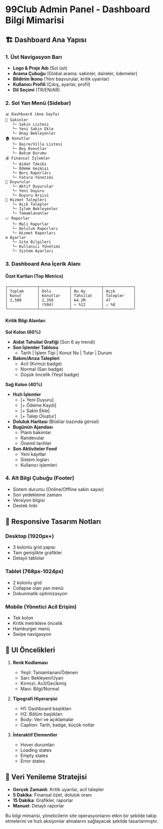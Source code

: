 # 99Club Admin Panel - Dashboard Bilgi Mimarisi

## 🏗️ Dashboard Ana Yapısı

### 1. **Üst Navigasyon Barı**

- **Logo & Proje Adı** (Sol üst)
- **Arama Çubuğu** (Global arama: sakinler, daireler, ödemeler)
- **Bildirim İkonu** (Yeni başvurular, kritik uyarılar)
- **Kullanıcı Profili** (Çıkış, ayarlar, profil)
- **Dil Seçimi** (TR/EN/AR)

### 2. **Sol Yan Menü (Sidebar)**

```
📊 Dashboard (Ana Sayfa)
👥 Sakinler
   └─ Sakin Listesi
   └─ Yeni Sakin Ekle
   └─ Onay Bekleyenler
🏠 Konutlar
   └─ Daire/Villa Listesi
   └─ Boş Konutlar
   └─ Bakım Durumu
💰 Finansal İşlemler
   └─ Aidat Takibi
   └─ Ödeme Geçmişi
   └─ Borç Raporları
   └─ Fatura Yönetimi
📢 Duyurular
   └─ Aktif Duyurular
   └─ Yeni Duyuru
   └─ Duyuru Arşivi
🔧 Hizmet Talepleri
   └─ Açık Talepler
   └─ İşlem Bekleyenler
   └─ Tamamlananlar
📈 Raporlar
   └─ Mali Raporlar
   └─ Doluluk Raporları
   └─ Hizmet Raporları
⚙️ Ayarlar
   └─ Site Bilgileri
   └─ Kullanıcı Yönetimi
   └─ Sistem Ayarları
```

### 3. **Dashboard Ana İçerik Alanı**

#### **Özet Kartları (Top Metrics)**

```
┌─────────────┬─────────────┬─────────────┬─────────────┐
│ Toplam      │ Dolu        │ Bu Ay       │ Açık        │
│ Konut       │ Konutlar    │ Tahsilat    │ Talepler    │
│ 2,500       │ 2,350       │ ₺4.2M       │ 47          │
│             │ (%94)       │ ↑ %12       │ ↓ %8        │
└─────────────┴─────────────┴─────────────┴─────────────┘
```

#### **Kritik Bilgi Alanları**

**Sol Kolon (60%)**

- **Aidat Tahsilat Grafiği** (Son 6 ay trendi)
- **Son İşlemler Tablosu**
  - Tarih | İşlem Tipi | Konut No | Tutar | Durum
- **Bakım/Arıza Talepleri**
  - Acil (Kırmızı badge)
  - Normal (Sarı badge)
  - Düşük öncelik (Yeşil badge)

**Sağ Kolon (40%)**

- **Hızlı İşlemler**
  - [+ Yeni Duyuru]
  - [+ Ödeme Kaydı]
  - [+ Sakin Ekle]
  - [+ Talep Oluştur]
- **Doluluk Haritası** (Bloklar bazında görsel)
- **Bugünün Ajandası**
  - Planlı bakımlar
  - Randevular
  - Önemli tarihler
- **Son Aktiviteler Feed**
  - Yeni kayıtlar
  - Sistem logları
  - Kullanıcı işlemleri

### 4. **Alt Bilgi Çubuğu (Footer)**

- Sistem durumu (Online/Offline sakin sayısı)
- Son yedekleme zamanı
- Versiyon bilgisi
- Destek linki

## 📐 Responsive Tasarım Notları

### Desktop (1920px+)

- 3 kolonlu grid yapısı
- Tam genişlikte grafikler
- Detaylı tablolar

### Tablet (768px-1024px)

- 2 kolonlu grid
- Collapse olan yan menü
- Dokunmatik optimizasyon

### Mobile (Yönetici Acil Erişim)

- Tek kolon
- Kritik metriklere öncelik
- Hamburger menü
- Swipe navigasyon

## 🎨 UI Öncelikleri

1. **Renk Kodlaması**

   - Yeşil: Tamamlanan/Ödenen
   - Sarı: Bekleyen/Uyarı
   - Kırmızı: Acil/Gecikmiş
   - Mavi: Bilgi/Normal

2. **Tipografi Hiyerarşisi**

   - H1: Dashboard başlıkları
   - H2: Bölüm başlıkları
   - Body: Veri ve açıklamalar
   - Caption: Tarih, badge, küçük notlar

3. **İnteraktif Elementler**
   - Hover durumları
   - Loading states
   - Empty states
   - Error states

## 🔄 Veri Yenileme Stratejisi

- **Gerçek Zamanlı**: Kritik uyarılar, acil talepler
- **5 Dakika**: Finansal özet, doluluk oranı
- **15 Dakika**: Grafikler, raporlar
- **Manuel**: Detaylı raporlar

Bu bilgi mimarisi, yöneticilerin site operasyonlarını etkin bir şekilde takip etmelerini ve hızlı aksiyonlar almalarını sağlayacak şekilde tasarlanmıştır.

